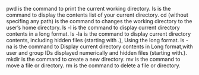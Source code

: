 pwd is the command to print the current working directory.
ls is the command to display the contents list of your current directory.
cd (without specifing any path) is the command to changes the working directory to the user’s home directory.
ls -l is the command to display current directory contents in a long format.
ls -la is the command to display current directory contents, including hidden files (starting with .), Using the long format.
ls -na is the command to Display current directory contents in Long format,with user and group IDs displayed numerically and hidden files (starting with.).
mkdir is the command to create a new directory.
mv is the command to move a file or directory.
rm is the command to delete a file or directory.

